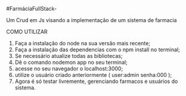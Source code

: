 #FarmáciaFullStack-

Um Crud em Js visando a implementação de um sistema de farmacia 

COMO UTILIZAR 


1. Faça a instalação do node na sua versão mais recente;
2. Faça a instalação das dependencias com o npm install no terminal;
3. Se necessário atualize todas as bibliotecas;
4. Dê o comando nodemon app no seu terminal;
5. acesse no seu navegador o localhost:3000;
6. utilize o usuário criado anteriormente ( user:admin senha:000 );
7. Agora é só testar livremente, gerenciando farmacos e usuários do sistema.
